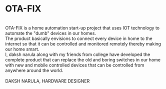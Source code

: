 # OTA-FIX
<BR>
OTA-FIX is a home automation start-up project that uses IOT technology to automate the "dumb" devices in our homes.
<br>
The product basically envisions to connect every device in home to the internet so that it can be controlled and monitored remotely thereby making our home smart.
<br>
I, daksh narula along with my friends from college have developed the complete product that can replace the old and boring switches in our home with new and mobile controlled devices that can be controlled from anywhere around the world.
<br><br>
DAKSH NARULA, HARDWARE DESIGNER
